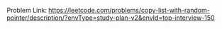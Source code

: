 Problem Link: https://leetcode.com/problems/copy-list-with-random-pointer/description/?envType=study-plan-v2&envId=top-interview-150

```
```
